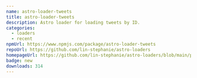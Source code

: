 ```yaml
---
name: astro-loader-tweets
title: astro-loader-tweets
description: Astro loader for loading tweets by ID.
categories:
  - loaders
  - recent
npmUrl: https://www.npmjs.com/package/astro-loader-tweets
repoUrl: https://github.com/lin-stephanie/astro-loaders
homepageUrl: https://github.com/lin-stephanie/astro-loaders/blob/main/packages/astro-loader-tweets/
badge: new
downloads: 314
---
```

